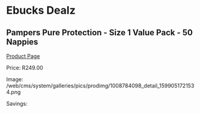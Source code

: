 
# Ebucks Dealz
## Pampers Pure Protection - Size 1 Value Pack - 50 Nappies
[Product Page](https://www.ebucks.com/web/shop/productSelected.do?prodId=1008784098&catId=1186088243)

Price: R249.00

Image: /web/cms/system/galleries/pics/prodimg/1008784098_detail_1599051721534.png

Savings: 


	